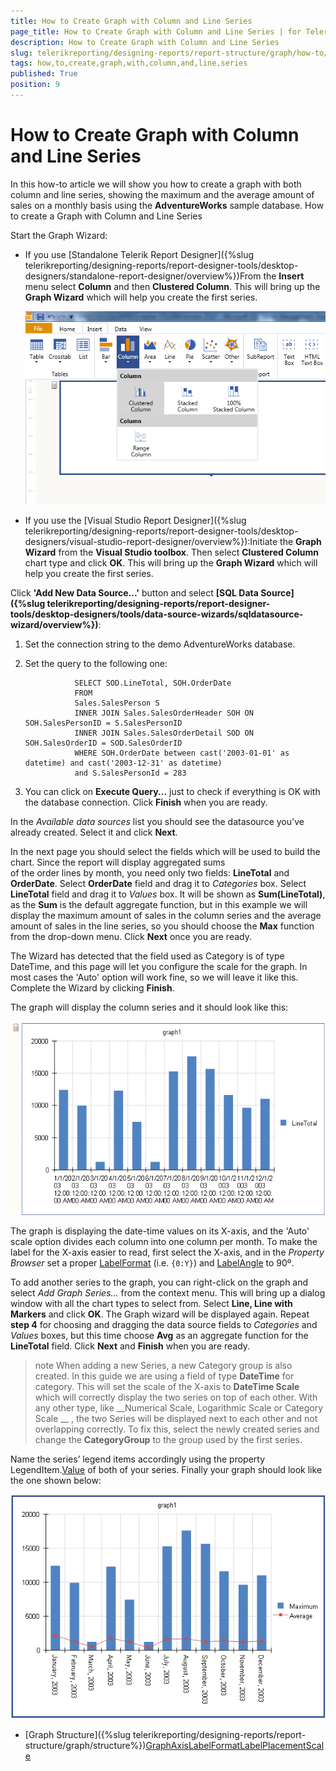 ```yaml
---
title: How to Create Graph with Column and Line Series
page_title: How to Create Graph with Column and Line Series | for Telerik Reporting Documentation
description: How to Create Graph with Column and Line Series
slug: telerikreporting/designing-reports/report-structure/graph/how-to/how-to-create-graph-with-column-and-line-series
tags: how,to,create,graph,with,column,and,line,series
published: True
position: 9
---
```


# How to Create Graph with Column and Line Series



In this how-to article we will show you how to create a graph with both column and line series, showing the maximum
        and the average amount of sales on a monthly basis using the __AdventureWorks__ sample database.
      How to create a Graph with Column and Line Series

Start the Graph Wizard:

* If you use [Standalone Telerik Report Designer]({%slug telerikreporting/designing-reports/report-designer-tools/desktop-designers/standalone-report-designer/overview%})From the __Insert__ menu select __Column__ and then __Clustered Column__.
                  This will bring up the __Graph Wizard__ which will help you create the first series.
                  
  ![select Column](images/Graph/HowToBarLineSeries/selectColumn.png)

* If you use the [Visual Studio Report Designer]({%slug telerikreporting/designing-reports/report-designer-tools/desktop-designers/visual-studio-report-designer/overview%}):Initiate the __Graph Wizard__ from the __Visual Studio toolbox__. Then select __Clustered Column__ chart type and click 
                  __OK__. 
                  This will bring up the __Graph Wizard__ which will help you create the first series.
                

Click __'Add New Data Source...'__ button and select 
              __[SQL Data Source]({%slug telerikreporting/designing-reports/report-designer-tools/desktop-designers/tools/data-source-wizards/sqldatasource-wizard/overview%})__:
            

1. Set the connection string to the demo AdventureWorks database.

1. Set the query to the following one:

	
                  SELECT SOD.LineTotal, SOH.OrderDate
                  FROM
                  Sales.SalesPerson S
                  INNER JOIN Sales.SalesOrderHeader SOH ON SOH.SalesPersonID = S.SalesPersonID
                  INNER JOIN Sales.SalesOrderDetail SOD ON SOH.SalesOrderID = SOD.SalesOrderID
                  WHERE SOH.OrderDate between cast('2003-01-01' as datetime) and cast('2003-12-31' as datetime)
                  and S.SalesPersonId = 283
                



1. You can click on __Execute Query...__ just to check if everything is OK with the database connection.
                  Click __Finish__ when you are ready.
                

In the *Available data sources* list you should see the datasource you've already created.
              Select it and click __Next__.
            

In the next page you should select the fields which will be used to build the chart. Since the report will display aggregated sums              
              of the order lines by month, you need only two fields: __LineTotal__ and __OrderDate__.
              Select __OrderDate__ field and drag it to *Categories* box.
              Select __LineTotal__ field and drag it to *Values* box.
              It will be shown as __Sum(LineTotal)__, as the __Sum__ is the default aggregate function,
              but in this example we will display the maximum amount of sales in the column series and the average amount of sales in the
              line series, so you should choose the __Max__ function from the drop-down menu. Click __Next__ once you are ready.
            

The Wizard has detected that the field used as Category is of type DateTime, and this page will let you configure the scale for the graph. In most cases the
              'Auto' option will work fine, so we will leave it like this. Complete the Wizard by clicking __Finish__.
            

The graph will display the column series and it should look like this:
              
  ![Graph Layout 1](images/Graph/HowToBarLineSeries/GraphLayout1.png)

The graph is displaying the date-time values on its X-axis, and the 'Auto' scale option divides each column into one column per month.
              To make the label for the X-axis easier to read, first select the X-axis, and in the *Property Browser* set a proper
              [LabelFormat](/reporting/api/Telerik.Reporting.GraphAxis#collapsible-Telerik_Reporting_GraphAxis_LabelFormat)
              (i.e. `{0:Y}`) and
              [LabelAngle](/reporting/api/Telerik.Reporting.GraphAxis#collapsible-Telerik_Reporting_GraphAxis_LabelAngle)
               to 90º.
            

To add another series to the graph, you can right-click on the graph and select *Add Graph Series…* 
              from the context menu. This will bring up a dialog window with all the chart types to select from. 
              Select __Line, Line with Markers__ and click __OK__. 
              The Graph wizard will be displayed again. Repeat __step 4__ for choosing and dragging the data source fields to 
              *Categories* and *Values* boxes, but this time choose __Avg__ 
              as an aggregate function for the __LineTotal__ field. Click __Next__ and __Finish__ when you are ready.
            

>note When adding a new Series, a new Category group is also created. In this guide we are using a field of type  __DateTime__  for category. This will                 set the scale of the X-axis to  __DateTime Scale__  which will correctly display the two series on top of each other. With any other type, like                  __Numerical Scale, Logarithmic Scale or Category Scale __ , the two Series will be displayed next to each other and not overlapping correctly.              To fix this, select the newly created series and change the  __CategoryGroup__  to the group used by the first series.              


Name the series’ legend items accordingly using the property LegendItem.[Value](/reporting/api/Telerik.Reporting.LegendItem#collapsible-Telerik_Reporting_LegendItem_Value) of both of your series.
              Finally your graph should look like the one shown below:
              
  ![Graph Layout 3](images/Graph/HowToBarLineSeries/GraphLayout3.png)

 * [Graph Structure]({%slug telerikreporting/designing-reports/report-structure/graph/structure%})[GraphAxis](/reporting/api/Telerik.Reporting.GraphAxis)[LabelFormat](/reporting/api/Telerik.Reporting.GraphAxis#collapsible-Telerik_Reporting_GraphAxis_LabelFormat)[LabelPlacement](/reporting/api/Telerik.Reporting.GraphAxis#collapsible-Telerik_Reporting_GraphAxis_LabelPlacement)[Scale](/reporting/api/Telerik.Reporting.GraphAxis#collapsible-Telerik_Reporting_GraphAxis_Scale)
